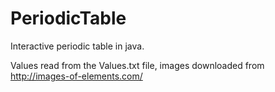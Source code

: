 # PeriodicTable
Interactive periodic table in java. 

    
Values read from the Values.txt file, images downloaded from http://images-of-elements.com/

